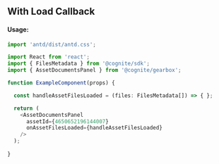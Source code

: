 ## With Load Callback 

<!-- STORY -->

#### Usage:

```typescript jsx
import 'antd/dist/antd.css';

import React from 'react';
import { FilesMetadata } from '@cognite/sdk';
import { AssetDocumentsPanel } from '@cognite/gearbox';

function ExampleComponent(props) {

  const handleAssetFilesLoaded = (files: FilesMetadata[]) => { };

  return (
    <AssetDocumentsPanel
      assetId={4650652196144007}
      onAssetFilesLoaded={handleAssetFilesLoaded}
    />
  );
  
}
```
